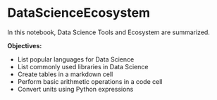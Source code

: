 # DataScienceEcosystem

In this notebook, Data Science Tools and Ecosystem are summarized.

**Objectives:**
- List popular languages for Data Science
- List commonly used libraries in Data Science
- Create tables in a markdown cell
- Perform basic arithmetic operations in a code cell
- Convert units using Python expressions
